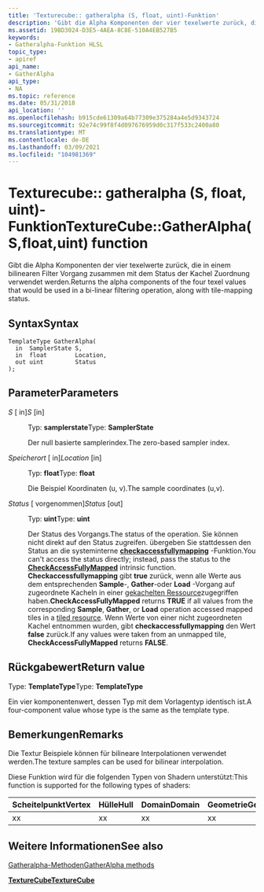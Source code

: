 ```yaml
---
title: 'Texturecube:: gatheralpha (S, float, uint)-Funktion'
description: 'Gibt die Alpha Komponenten der vier texelwerte zurück, die in einem bilinearen Filter Vorgang zusammen mit dem Status der Kachel Zuordnung verwendet werden. | Texturecube:: gatheralpha (S, float, uint)-Funktion'
ms.assetid: 19BD3024-D3E5-4AEA-8C8E-510A4EB527B5
keywords:
- Gatheralpha-Funktion HLSL
topic_type:
- apiref
api_name:
- GatherAlpha
api_type:
- NA
ms.topic: reference
ms.date: 05/31/2018
api_location: ''
ms.openlocfilehash: b915cde61309a64b77309e375284a4e5d9343724
ms.sourcegitcommit: 92e74c99f8f4d097676959d0c317f533c2400a80
ms.translationtype: MT
ms.contentlocale: de-DE
ms.lasthandoff: 03/09/2021
ms.locfileid: "104981369"
---
```

# <a name="texturecubegatheralphasfloatuint-function"></a><span data-ttu-id="ee86e-105">Texturecube:: gatheralpha (S, float, uint)-Funktion</span><span class="sxs-lookup"><span data-stu-id="ee86e-105">TextureCube::GatherAlpha(S,float,uint) function</span></span>

<span data-ttu-id="ee86e-106">Gibt die Alpha Komponenten der vier texelwerte zurück, die in einem bilinearen Filter Vorgang zusammen mit dem Status der Kachel Zuordnung verwendet werden.</span><span class="sxs-lookup"><span data-stu-id="ee86e-106">Returns the alpha components of the four texel values that would be used in a bi-linear filtering operation, along with tile-mapping status.</span></span>

## <a name="syntax"></a><span data-ttu-id="ee86e-107">Syntax</span><span class="sxs-lookup"><span data-stu-id="ee86e-107">Syntax</span></span>


``` syntax
TemplateType GatherAlpha(
  in  SamplerState S,
  in  float        Location,
  out uint         Status
);
```



## <a name="parameters"></a><span data-ttu-id="ee86e-108">Parameter</span><span class="sxs-lookup"><span data-stu-id="ee86e-108">Parameters</span></span>

<dl> <dt>

<span data-ttu-id="ee86e-109">*S* \[ in\]</span><span class="sxs-lookup"><span data-stu-id="ee86e-109">*S* \[in\]</span></span>
</dt> <dd>

<span data-ttu-id="ee86e-110">Typ: **samplerstate**</span><span class="sxs-lookup"><span data-stu-id="ee86e-110">Type: **SamplerState**</span></span>

<span data-ttu-id="ee86e-111">Der null basierte samplerindex.</span><span class="sxs-lookup"><span data-stu-id="ee86e-111">The zero-based sampler index.</span></span>

</dd> <dt>

<span data-ttu-id="ee86e-112">*Speicherort* \[ in\]</span><span class="sxs-lookup"><span data-stu-id="ee86e-112">*Location* \[in\]</span></span>
</dt> <dd>

<span data-ttu-id="ee86e-113">Typ: **float**</span><span class="sxs-lookup"><span data-stu-id="ee86e-113">Type: **float**</span></span>

<span data-ttu-id="ee86e-114">Die Beispiel Koordinaten (u, v).</span><span class="sxs-lookup"><span data-stu-id="ee86e-114">The sample coordinates (u,v).</span></span>

</dd> <dt>

<span data-ttu-id="ee86e-115">*Status* \[ vorgenommen\]</span><span class="sxs-lookup"><span data-stu-id="ee86e-115">*Status* \[out\]</span></span>
</dt> <dd>

<span data-ttu-id="ee86e-116">Typ: **uint**</span><span class="sxs-lookup"><span data-stu-id="ee86e-116">Type: **uint**</span></span>

<span data-ttu-id="ee86e-117">Der Status des Vorgangs.</span><span class="sxs-lookup"><span data-stu-id="ee86e-117">The status of the operation.</span></span> <span data-ttu-id="ee86e-118">Sie können nicht direkt auf den Status zugreifen. übergeben Sie stattdessen den Status an die systeminterne [**checkaccessfullymapping**](checkaccessfullymapped.md) -Funktion.</span><span class="sxs-lookup"><span data-stu-id="ee86e-118">You can't access the status directly; instead, pass the status to the [**CheckAccessFullyMapped**](checkaccessfullymapped.md) intrinsic function.</span></span> <span data-ttu-id="ee86e-119">**Checkaccessfullymapping** gibt **true** zurück, wenn alle Werte aus dem entsprechenden **Sample**-, **Gather**-oder **Load** -Vorgang auf zugeordnete Kacheln in einer [gekachelten Ressource](/windows/desktop/direct3d11/direct3d-11-2-features)zugegriffen haben.</span><span class="sxs-lookup"><span data-stu-id="ee86e-119">**CheckAccessFullyMapped** returns **TRUE** if all values from the corresponding **Sample**, **Gather**, or **Load** operation accessed mapped tiles in a [tiled resource](/windows/desktop/direct3d11/direct3d-11-2-features).</span></span> <span data-ttu-id="ee86e-120">Wenn Werte von einer nicht zugeordneten Kachel entnommen wurden, gibt **checkaccessfullymapping** den Wert **false** zurück.</span><span class="sxs-lookup"><span data-stu-id="ee86e-120">If any values were taken from an unmapped tile, **CheckAccessFullyMapped** returns **FALSE**.</span></span>

</dd> </dl>

## <a name="return-value"></a><span data-ttu-id="ee86e-121">Rückgabewert</span><span class="sxs-lookup"><span data-stu-id="ee86e-121">Return value</span></span>

<span data-ttu-id="ee86e-122">Type: **TemplateType**</span><span class="sxs-lookup"><span data-stu-id="ee86e-122">Type: **TemplateType**</span></span>

<span data-ttu-id="ee86e-123">Ein vier komponentenwert, dessen Typ mit dem Vorlagentyp identisch ist.</span><span class="sxs-lookup"><span data-stu-id="ee86e-123">A four-component value whose type is the same as the template type.</span></span>

## <a name="remarks"></a><span data-ttu-id="ee86e-124">Bemerkungen</span><span class="sxs-lookup"><span data-stu-id="ee86e-124">Remarks</span></span>

<span data-ttu-id="ee86e-125">Die Textur Beispiele können für bilineare Interpolationen verwendet werden.</span><span class="sxs-lookup"><span data-stu-id="ee86e-125">The texture samples can be used for bilinear interpolation.</span></span>

<span data-ttu-id="ee86e-126">Diese Funktion wird für die folgenden Typen von Shadern unterstützt:</span><span class="sxs-lookup"><span data-stu-id="ee86e-126">This function is supported for the following types of shaders:</span></span>



| <span data-ttu-id="ee86e-127">Scheitelpunkt</span><span class="sxs-lookup"><span data-stu-id="ee86e-127">Vertex</span></span> | <span data-ttu-id="ee86e-128">Hülle</span><span class="sxs-lookup"><span data-stu-id="ee86e-128">Hull</span></span> | <span data-ttu-id="ee86e-129">Domain</span><span class="sxs-lookup"><span data-stu-id="ee86e-129">Domain</span></span> | <span data-ttu-id="ee86e-130">Geometrie</span><span class="sxs-lookup"><span data-stu-id="ee86e-130">Geometry</span></span> | <span data-ttu-id="ee86e-131">Pixel</span><span class="sxs-lookup"><span data-stu-id="ee86e-131">Pixel</span></span> | <span data-ttu-id="ee86e-132">Compute</span><span class="sxs-lookup"><span data-stu-id="ee86e-132">Compute</span></span> |
|--------|------|--------|----------|-------|---------|
| <span data-ttu-id="ee86e-133">x</span><span class="sxs-lookup"><span data-stu-id="ee86e-133">x</span></span>      | <span data-ttu-id="ee86e-134">x</span><span class="sxs-lookup"><span data-stu-id="ee86e-134">x</span></span>    | <span data-ttu-id="ee86e-135">x</span><span class="sxs-lookup"><span data-stu-id="ee86e-135">x</span></span>      | <span data-ttu-id="ee86e-136">x</span><span class="sxs-lookup"><span data-stu-id="ee86e-136">x</span></span>        | <span data-ttu-id="ee86e-137">x</span><span class="sxs-lookup"><span data-stu-id="ee86e-137">x</span></span>     | <span data-ttu-id="ee86e-138">x</span><span class="sxs-lookup"><span data-stu-id="ee86e-138">x</span></span>       |



 

## <a name="see-also"></a><span data-ttu-id="ee86e-139">Weitere Informationen</span><span class="sxs-lookup"><span data-stu-id="ee86e-139">See also</span></span>

<dl> <dt>

[<span data-ttu-id="ee86e-140">Gatheralpha-Methoden</span><span class="sxs-lookup"><span data-stu-id="ee86e-140">GatherAlpha methods</span></span>](texturecube-gatheralpha.md)
</dt> <dt>

[<span data-ttu-id="ee86e-141">**TextureCube**</span><span class="sxs-lookup"><span data-stu-id="ee86e-141">**TextureCube**</span></span>](texturecube.md)
</dt> </dl>

 

 
